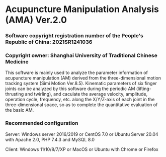 # Acupuncture Manipulation Analysis (AMA) Ver.2.0

### Software copyright registration number of the People's Republic of China: 2021SR1241036

### Copyright owner: Shanghai University of Traditional Chinese Medicine

This software is mainly used to analyze the parameter information of acupuncture manipulation (AM) derived from the three-dimensional motion tracking system (Simi Motion Ver.8.5). Kinematic parameters of six finger joints can be analyzed by this software during the periodic AM (lifting-thrusting and twirling), and caculate the average velocity, amplitude, operation cycle, frequency, etc. along the X/Y/Z-axis of each joint in the three-dimensional space, so as to complete the quantitative evaluation of the basic AM.

### Recommended configuration

Server: Windows server 2016/2019 or CentOS 7.0 or Ubuntu Server 20.04 with Apache 2.0, PHP 7.4.3 and MySQL 8.0

Client: Windows 11/10/8/7/XP or MacOS or Ubuntu with Chrome or Firefox
